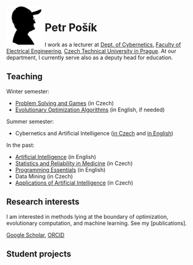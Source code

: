 <img style="float: left;" src="/assets/PP_Silhouette_sq.png" alt="Petr Pošík's photo" width="20%"/>

# Petr Pošík

I work as a lecturer at [Dept. of Cybernetics](https://cyber.felk.cvut.cz), [Faculty of Electrical Engineering](https://fel.cvut.cz), [Czech Technical University in Prague](https://www.cvut.cz). At our department, I currently serve also as a deputy head for education.

## Teaching
Winter semester:
* [Problem Solving and Games](https://cw.fel.cvut.cz/wiki/courses/b4b33rph/start) (in Czech)
* [Evolutionary Optimization Algorithms](https://cw.fel.cvut.cz/wiki/courses/a0m33eoa/start) (in English, if needed)

Summer semester:
* Cybernetics and Artificial Intelligence ([in Czech](https://cw.fel.cvut.cz/wiki/courses/b3b33kui/cviceni/start) and [in English](https://cw.fel.cvut.cz/wiki/courses/be5b33kui/cviceni/start))

In the past:
* [Artificial Intelligence](https://cw.fel.cvut.cz/wiki/courses/b3m33ui) (in English)
* [Statistics and Reliability in Medicine](https://cw.fel.cvut.cz/wiki/courses/a6m33ssl/start) (in Czech)
* [Programming Essentials](https://cw.fel.cvut.cz/wiki/courses/be5b33prg/start) (in English)
* Data Mining (in Czech)
* [Applications of Artificial Intelligence](https://cw.fel.cvut.cz/old/courses/y33aui/start) (in Czech)


## Research interests

I am interested in methods lying at the boundary of optimization, evolutionary computation, and machine learning. See my [publications].

[Google Scholar](https://scholar.google.com/citations?user=sn86E_IAAAAJ), [ORCID](https://orcid.org/0000-0002-9694-3673)

## Student projects



